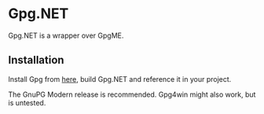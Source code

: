 # Gpg.NET

Gpg.NET is a wrapper over GpgME.

## Installation

Install Gpg from [here](https://www.gnupg.org/download/index.html), build Gpg.NET and reference it in your project.

The GnuPG Modern release is recommended. Gpg4win might also work, but is untested.
